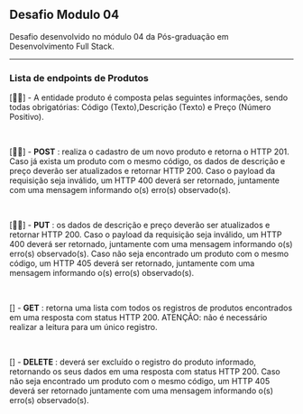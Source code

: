 ## Desafio Modulo 04 

Desafio desenvolvido no módulo 04 da Pós-graduação em Desenvolvimento Full Stack.  

<hr>

### Lista de endpoints de Produtos  
[🐱‍🚀] - A entidade produto é composta pelas seguintes informações, sendo todas obrigatórias: Código (Texto),Descrição (Texto) e Preço (Número Positivo).  

<br>

[🐱‍🚀] - **POST** : realiza o cadastro de um novo produto e retorna o HTTP 201. Caso já exista um produto com o mesmo código, os dados de descrição e preço deverão ser atualizados e retornar HTTP 200. Caso o payload da requisição seja inválido, um HTTP 400 deverá ser retornado, juntamente com uma mensagem informando o(s) erro(s) observado(s).  

<br>  

[🐱‍🚀] - **PUT** : os dados de descrição e preço deverão ser atualizados e retornar HTTP 200. Caso o payload da requisição seja inválido, um HTTP 400 deverá ser retornado, juntamente com uma mensagem informando o(s) erro(s) observado(s). Caso não seja encontrado um produto com o mesmo código, um HTTP 405 deverá ser retornado, juntamente com uma mensagem informando o(s) erro(s) observado(s).  

<br>

[] - **GET** : retorna uma lista com todos os registros de produtos encontrados em uma resposta com status HTTP 200. ATENÇÃO: não é necessário realizar a leitura para um único registro.  

<br>  

[] - **DELETE** : deverá ser excluído o registro do produto informado, retornando os seus dados em uma resposta com status HTTP 200. Caso não seja encontrado um produto com o mesmo código, um HTTP 405 deverá ser retornado juntamente com uma mensagem informando o(s) erro(s) observado(s).